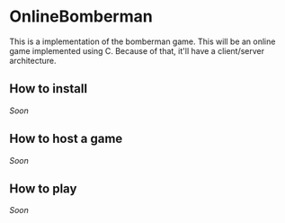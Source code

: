 # OnlineBomberman

This is a implementation of the bomberman game. This will be an online game implemented using C.
Because of that, it'll have a client/server architecture.

## How to install
*Soon*

## How to host a game
*Soon*

## How to play
*Soon*
